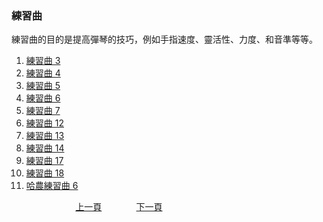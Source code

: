 ﻿---
keywords: 吳老師鋼琴教學 - 練習曲
---
<h3>練習曲</h3>
練習曲的目的是提高彈琴的技巧，例如手指速度、靈活性、力度、和音準等等。

1. [練習曲 3](./Practice03.md)
1. [練習曲 4](./Practice04.md)
1. [練習曲 5](./Practice05.md)
1. [練習曲 6](./Practice06.md)
1. [練習曲 7](./Practice07.md)
1. [練習曲 12](./Practice12.md)
1. [練習曲 13](./Practice13.md)
1. [練習曲 14](./Practice14.md)
1. [練習曲 17](./Practice17.md)
1. [練習曲 18](./Practice18.md)
1. [哈農練習曲 6](./PracticeA06.md)

&nbsp;&nbsp;&nbsp;&nbsp;&nbsp;&nbsp;&nbsp;&nbsp;&nbsp;&nbsp;&nbsp;&nbsp;
&nbsp;&nbsp;&nbsp;&nbsp;&nbsp;&nbsp;&nbsp;&nbsp;&nbsp;&nbsp;&nbsp;&nbsp;
[上一頁](about)
&nbsp;&nbsp;&nbsp;&nbsp;&nbsp;&nbsp;&nbsp;&nbsp;&nbsp;&nbsp;&nbsp;&nbsp;
[下一頁](Practice03)
